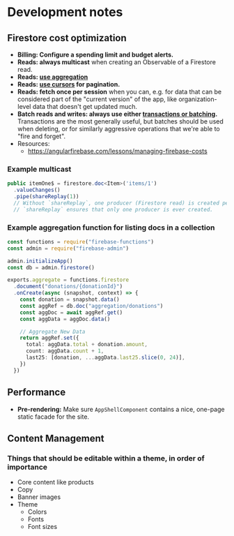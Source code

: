# Development notes

## Firestore cost optimization

- **Billing: Configure a spending limit and budget alerts.**
- **Reads: always multicast** when creating an Observable of a Firestore read.
- **Reads: [use aggregation](https://firebase.google.com/docs/firestore/solutions/aggregation)**
- **Reads: [use cursors](https://firebase.google.com/docs/firestore/query-data/query-cursors) for pagination.**
- **Reads: fetch once per session** when you can, e.g. for data that can be considered
  part of the "current version" of the app, like organization-level data that doesn't get
  updated much.
- **Batch reads and writes: always use either [transactions or batching](https://firebase.google.com/docs/firestore/manage-data/transactions).**
  Transactions are the most generally useful, but batches should be used when deleting, or
  for similarly aggressive operations that we're able to "fire and forget".
- Resources:
  - https://angularfirebase.com/lessons/managing-firebase-costs

### Example multicast

```ts
public itemOne$ = firestore.doc<Item>('items/1')
  .valueChanges()
  .pipe(shareReplay(1))
  // Without `shareReplay`, one producer (Firestore read) is created per call to `.subscribe()`.
  // `shareReplay` ensures that only one producer is ever created.
```

### Example aggregation function for listing docs in a collection

```ts
const functions = require("firebase-functions")
const admin = require("firebase-admin")

admin.initializeApp()
const db = admin.firestore()

exports.aggregate = functions.firestore
  .document("donations/{donationId}")
  .onCreate(async (snapshot, context) => {
    const donation = snapshot.data()
    const aggRef = db.doc("aggregation/donations")
    const aggDoc = await aggRef.get()
    const aggData = aggDoc.data()

    // Aggregate New Data
    return aggRef.set({
      total: aggData.total + donation.amount,
      count: aggData.count + 1,
      last25: [donation, ...aggData.last25.slice(0, 24)],
    })
  })
```

## Performance

- **Pre-rendering:** Make sure `AppShellComponent` contains a nice, one-page static facade
  for the site.

## Content Management

### Things that should be editable within a theme, in order of importance

- Core content like products
- Copy
- Banner images
- Theme
  - Colors
  - Fonts
  - Font sizes
